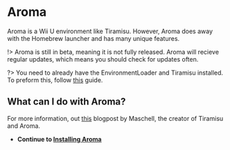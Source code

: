 # Aroma

Aroma is a Wii U environment like Tiramisu. However, Aroma does away with the Homebrew launcher and has many unique features.

!> Aroma is still in beta, meaning it is not fully released. Aroma will recieve regular updates, which means you should check for updates often.

?> You need to already have the EnvironmentLoader and Tiramisu installed. To preform this, follow [this](README.md) guide.
## What can I do with Aroma?

For more information, out [this](https://maschell.github.io/homebrew/2022/09/05/aroma.html) blogpost by Maschell, the creator of Tiramisu and Aroma.

- **Continue to [Installing Aroma](startaroma)**
